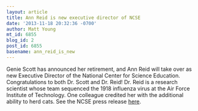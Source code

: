 ```yaml
---
layout: article
title: Ann Reid is new executive director of NCSE
date: '2013-11-18 20:32:36 -0700'
author: Matt Young
mt_id: 6855
blog_id: 2
post_id: 6855
basename: ann_reid_is_new
---
```

Genie Scott has announced her retirement, and Ann Reid will take over as new Executive Director of the National Center for Science Education. Congratulations to both Dr. Scott and Dr. Reid!  Dr. Reid is a research scientist whose team sequenced the 1918 influenza virus at the Air Force Institute of Technology. One colleague credited her with the additional ability to herd cats. See the NCSE press release [here](http://ncse.com/climate-evolution/ncse-announces-new-executive-director).
